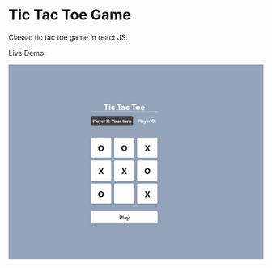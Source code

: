 # Tic Tac Toe Game

Classic tic tac toe game in react JS.

Live Demo:

![Alt text](/src/assets/game_image.png 'Tic tac toe game')

